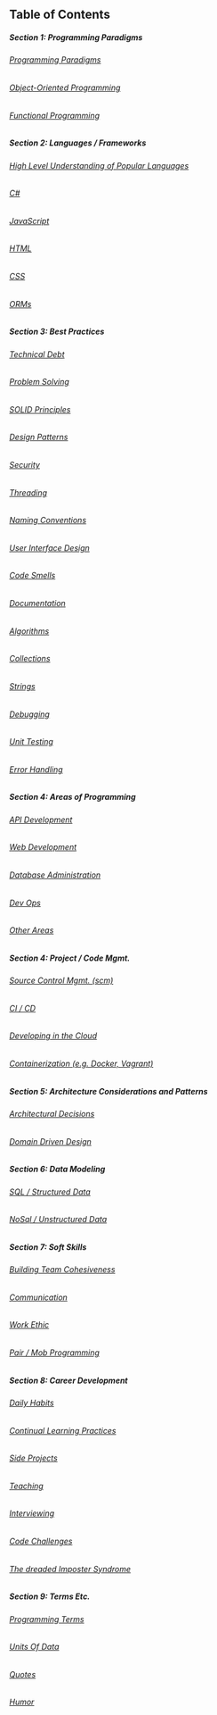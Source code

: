 
## Table of Contents


##### Section 1: Programming Paradigms  

###### [Programming Paradigms](https://github.com/hoodcodes/programmingessentials/blob/master/docs/Programming%20Paradigms.md)

###### [Object-Oriented Programming](https://github.com/hoodcodes/programmingessentials/blob/master/docs/Object-Oriented%20Programming.md)

###### [Functional Programming](https://github.com/hoodcodes/programmingessentials/blob/master/docs/Functional%20Programming.md)

##### Section 2: Languages / Frameworks

###### [High Level Understanding of Popular Languages](https://github.com/hoodcodes/programmingessentials/blob/master/docs/Languages.md)

###### [C#](https://github.com/hoodcodes/programmingessentials/blob/master/docs/CSharp.md)

###### [JavaScript](https://github.com/hoodcodes/programmingessentials/blob/master/docs/JavaScript.md)

###### [HTML](https://github.com/hoodcodes/programmingessentials/blob/master/docs/HTML.md)

###### [CSS](https://github.com/hoodcodes/programmingessentials/blob/master/docs/CSS.md)

###### [ORMs](https://github.com/hoodcodes/programmingessentials/blob/master/docs/ORM.md)


##### Section 3: Best Practices


###### [Technical Debt](https://github.com/hoodcodes/programmingessentials/blob/master/docs/Technical%Debt.md)

###### [Problem Solving](https://github.com/hoodcodes/programmingessentials/blob/master/docs/Problem%20Solving.md)

###### [SOLID Principles](https://github.com/hoodcodes/programmingessentials/blob/master/docs/SOLID%20Principles.md)

###### [Design Patterns](https://github.com/hoodcodesa/programmingessentials/blob/master/docs/Design%20Patterns.md)

###### [Security](https://github.com/hoodcodes/programmingessentials/blob/master/docs/Security.md)

###### [Threading](https://github.com/hoodcodes/programmingessentials/blob/master/docs/Threading.md)


###### [Naming Conventions](https://github.com/hoodcodes/programmingessentials/blob/master/docs/Naming%20Conventions.md)

###### [User Interface Design](https://github.com/hoodcodes/programmingessentials/blob/master/docs/User%20Interface%20Design.md)

###### [Code Smells](https://github.com/hoodcodes/programmingessentials/blob/master/docs/Code%20Smells.md)

###### [Documentation](https://github.com/hoodcodes/programmingessentials/blob/master/docs/Documentation.md)

###### [Algorithms](https://github.com/hoodcodes/programmingessentials/blob/master/docs/Algorithms.md)

###### [Collections](https://github.com/hoodcodes/programmingessentials/blob/master/docs/Collections.md)

###### [Strings](https://github.com/hoodcodes/programmingessentials/blob/master/docs/Strings.md)

###### [Debugging](https://github.com/hoodcodes/programmingessentials/blob/master/docs/Debugging.md)

###### [Unit Testing](https://github.com/hoodcodes/programmingessentials/blob/master/docs/Unit%20Testing.md)

###### [Error Handling](https://github.com/hoodcodes/programmingessentials/blob/master/docs/Error%20Handling.md)


##### Section 4: Areas of Programming

###### [API Development](https://github.com/hoodcodes/programmingessentials/blob/master/docs/API%20Development.md)

###### [Web Development](https://github.com/hoodcodes/programmingessentials/blob/master/docs/Web%20Development.md)

###### [Database Administration](https://github.com/hoodcodes/programmingessentials/blob/master/docs/DBA.md)

###### [Dev Ops](https://github.com/hoodcodes/programmingessentials/blob/master/docs/Dev%20Ops.md)

###### [Other Areas](https://github.com/hoodcodes/programmingessentials/blob/master/docs/Other%Programming%20Areas.md)


##### Section 4: Project / Code Mgmt.  

###### [Source Control Mgmt. (scm)](https://github.com/hoodcodes/programmingessentials/blob/master/docs/SCM.md)

###### [CI / CD](https://github.com/hoodcodes/programmingessentials/blob/master/docs/CI%20-%20CD.md)

###### [Developing in the Cloud](https://github.com/hoodcodes/programmingessentials/blob/master/docs/Cloud%20Development.md)

###### [Containerization (e.g. Docker, Vagrant)](https://github.com/hoodcodes/programmingessentials/blob/master/docs/Containerization.md)

##### Section 5: Architecture Considerations and Patterns

###### [Architectural Decisions](https://github.com/hoodcodes/programmingessentials/blob/master/docs/Architectural%20Decisions.md)

###### [Domain Driven Design](https://github.com/hoodcodes/programmingessentials/blob/master/docs/Domain%20Driven%20Design.md)



##### Section 6: Data Modeling 
 
###### [SQL / Structured Data](https://github.com/hoodcodes/programmingessentials/blob/master/docs/SQL.md)

###### [NoSql / Unstructured Data](https://github.com/hoodcodes/programmingessentials/blob/master/docs/NoSql.md)

##### Section 7: Soft Skills

###### [Building Team Cohesiveness](https://github.com/hoodcodes/programmingessentials/blob/master/docs/Building%20Team%20Cohesiveness.md)

###### [Communication](https://github.com/hoodcodes/programmingessentials/blob/master/docs/Communication.md)

###### [Work Ethic](https://github.com/hoodcodes/programmingessentials/blob/master/docs/Work%20Ethic.md)

###### [Pair / Mob Programming](https://github.com/hoodcodes/programmingessentials/blob/master/docs/Pair%20and%20Mob%20Programming.md)

##### Section 8: Career Development 

###### [Daily Habits](https://github.com/hoodcodes/programmingessentials/blob/master/docs/Daily%20Habits.md)

###### [Continual Learning Practices](https://github.com/hoodcodes/programmingessentials/blob/master/docs/Continual%20Learning%20Practices.md)

###### [Side Projects](https://github.com/hoodcodes/programmingessentials/blob/master/docs/Side%20Projects.md)

###### [Teaching](https://github.com/hoodcodes/programmingessentials/blob/master/docs/Teaching.md)

###### [Interviewing](https://github.com/hoodcodes/programmingessentials/blob/master/docs/Interviewing.md) 

###### [Code Challenges](https://github.com/hoodcodes/programmingessentials/blob/master/docs/Code%20Challenges.md)

###### [The dreaded Imposter Syndrome](https://github.com/hoodcodes/programmingessentials/blob/master/docs/Imposter%20Syndrome.md)

##### Section 9: Terms Etc. 

###### [Programming Terms](https://github.com/hoodcodes/programmingessentials/blob/master/docs/Programming%20Terms.md)

###### [Units Of Data](https://github.com/hoodcodes/programmingessentials/blob/master/docs/Units%20Of%20Data.md)

###### [Quotes](https://github.com/hoodcodes/programmingessentials/blob/master/docs/Quotes.md)

###### [Humor](https://github.com/hoodcodes/programmingessentials/blob/master/docs/Humor.md)
